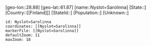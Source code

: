 ﻿---
location: [61.87,28.88]
mapzoom: [7,12] 
mapmarker: city 
type: City
tags:
- geo/City


SpocWebEntityId: 33000
isDeleted: false
confidential: public

---
[geo-lon::28.88]
[geo-lat::61.87]
[name::Nyslot=Sarolinna]
[State::]
[Country::[[Finland]]]
[StateId::]
[Population::]
[Unknown::]


```leaflet
id: Nyslot=Sarolinna
coordinates: [[Nyslot=Sarolinna]]
markerFile: [[Nyslot=Sarolinna]]
defaultZoom: 11 
maxZoom: 18
```
